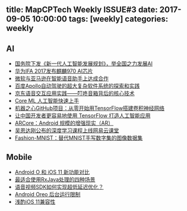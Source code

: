 title: MapCPTech Weekly ISSUE#3
date: 2017-09-05 10:00:00
tags: [weekly]
categories: weekly
---



## AI
- [国务院下发《新一代人工智能发展规划》，举全国之力发展AI](https://mp.weixin.qq.com/s/sqwxahUYcWa7fgbKTsz25A)
- [华为IFA 2017发布麒麟970 AI芯片](https://mp.weixin.qq.com/s/1r7G84les7FihqPbSiS0Ng)
- [微软与亚马逊在智能语音助手上达成合作](https://www.nytimes.com/2017/08/30/technology/amazon-alexa-microsoft-cortana.html)
- [百度Apollo自动驾驶的超大复杂软件系统的探索和实践](https://mp.weixin.qq.com/s?__biz=MzU2NDA2NTgyNQ%3D%3D&mid=2247484015&idx=1&sn=b36dee545944cecee531d8246575e0fb#wechat_redirect)
- [京东语音交互应用实践——叮咚音箱背后的核心技术](https://mp.weixin.qq.com/s/jBOLzmk5FevrjUD7XTiLlA)
- [Core ML 人工智能快速上手](http://swiftcafe.io/post/core-ml)
- [机器之心GitHub项目：从零开始用TensorFlow搭建卷积神经网络](https://mp.weixin.qq.com/s/VlvQmrS7Qi2qq6fTBXKTYw)
- [让中国开发者更容易地使用 TensorFlow 打造人工智能应用](http://developers.googleblog.cn/2017/08/tensorflow.html)
- [ARCore：Android 规模的增强现实（AR）](https://mp.weixin.qq.com/s/5xQoNPGnhfktm2-zn2_f7A)
- [吴恩达刚公布的深度学习课程上线网易云课堂](https://mp.weixin.qq.com/s/-QVTuj6VPuNOi3g5NaDXew)
- [Fashion-MNIST：替代MNIST手写数字集的图像数据集](https://mp.weixin.qq.com/s/bG3FJAbdfXIBJKZtL-n3CA)

## Mobile
- [Android O 和 iOS 11 新功能对比](https://zhuanlan.zhihu.com/p/28848743)
- [最适合使用RxJava处理的四种场景](https://appkfz.com/2017/09/01/best-scene-use-rxjava)
- [语音视频SDK如何实现超低延迟优化？](https://mp.weixin.qq.com/s/ePmKVah1CbXdueHEW8n0vw)
- [Android Oreo 后台运行限制](https://mp.weixin.qq.com/s/U404WKRolaJ1tDy0z53Qzg)
- [浅酌iOS 11兼容性](https://mp.weixin.qq.com/s/eSvCT4lKStJWiFea_pzvGw)